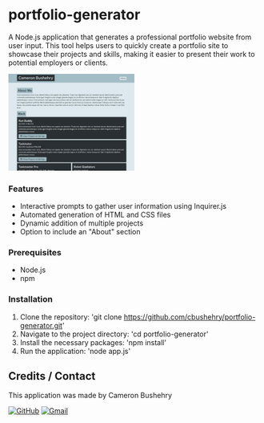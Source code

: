 # portfolio-generator

A Node.js application that generates a professional portfolio website from user input. This tool helps users to quickly create a portfolio site to showcase their projects and skills, making it easier to present their work to potential employers or clients.

<img src="assets/images/generated-portfolio-image.png" alt="Team Profile HTML" width="50%">

### Features
- Interactive prompts to gather user information using Inquirer.js
- Automated generation of HTML and CSS files
- Dynamic addition of multiple projects
- Option to include an "About" section

### Prerequisites
- Node.js
- npm

### Installation
1. Clone the repository: 'git clone https://github.com/cbushehry/portfolio-generator.git'
2. Navigate to the project directory: 'cd portfolio-generator'
3. Install the necessary packages: 'npm install'
4. Run the application: 'node app.js'

## Credits / Contact
This application was made by Cameron Bushehry

  [![GitHub](https://img.shields.io/badge/github-%23121011.svg?style=for-the-badge&logo=github&logoColor=white)](https://github.com/cbushehry)
  [![Gmail](https://img.shields.io/badge/Gmail-D14836?style=for-the-badge&logo=gmail&logoColor=white)](mailto:c.bushehry@gmail.com)